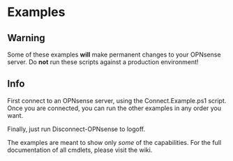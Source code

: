 # Examples

## Warning
Some of these examples **will** make permanent changes to your OPNsense server.
Do **not** run these scripts against a production environment!

## Info
First connect to an OPNsense server, using the Connect.Example.ps1 script.
Once you are connected, you can run the other examples in any order you want.

Finally, just run Disconnect-OPNsense to logoff.

The examples are meant to show only *some* of the capabilities.
For the full documentation of all cmdlets, please visit the wiki.
